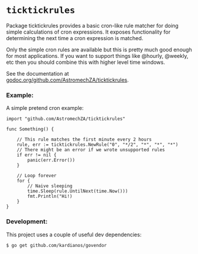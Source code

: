 # `ticktickrules`

Package ticktickrules provides a basic cron-like rule matcher for doing simple calculations of
cron expressions. It exposes functionality for determining the next time a cron expression is matched.

Only the simple cron rules are available but this is pretty much good enough for most applications. If you
want to support things like @hourly, @weekly, etc then you should combine this with higher level time windows.

See the documentation at [godoc.org/github.com/AstromechZA/ticktickrules](https://godoc.org/github.com/AstromechZA/ticktickrules).

### Example:

A simple pretend cron example:

```golang
import "github.com/AstromechZA/ticktickrules"

func Something() {

    // This rule matches the first minute every 2 hours
    rule, err := ticktickrules.NewRule("0", "*/2", "*", "*", "*")
    // There might be an error if we wrote unsupported rules
    if err != nil {
        panic(err.Error())
    }

    // Loop forever
    for {
        // Naive sleeping
        time.Sleep(rule.UntilNext(time.Now()))
        fmt.Println("Hi!)
    }
}

```

### Development:

This project uses a couple of useful dev dependencies:

```
$ go get github.com/kardianos/govendor
```
